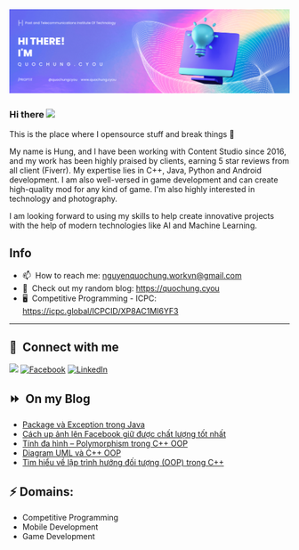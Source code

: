 <img src="header.png"></img>
---
### Hi there <a href="https://www.quochung.cyou/"><img src="https://media.giphy.com/media/hvRJCLFzcasrR4ia7z/giphy.gif" width="5%"></a>
This is the place where I opensource stuff and break things :rofl: 

My name is Hung, and I have been working with Content Studio since 2016, and my work has been highly praised by clients, earning 5 star reviews from all client (Fiverr). My expertise lies in C++, Java, Python and Android development. I am also well-versed in game development and can create high-quality mod for any kind of game. I'm also highly interested in technology and photography.

I am looking forward to using my skills to help create innovative projects with the help of modern technologies like AI and Machine Learning.


## Info
- 📫 &nbsp;How to reach me: nguyenquochung.workvn@gmail.com
- 🔗 &nbsp;Check out my random blog: https://quochung.cyou
- 🖥️ &nbsp;Competitive Programming - ICPC: https://icpc.global/ICPCID/XP8AC1MI6YF3
---

## 🔗 &nbsp;**Connect with me**


<a href="mailto:nguyenquochung.workvn@gmail.com"><img src="https://img.shields.io/badge/e‑mail-D14836.svg?style=for-the-badge&logo=GMail&logoColor=white"/></a>
[![Facebook](https://img.shields.io/badge/Facebook-1877F2?style=for-the-badge&logo=facebook&logoColor=white)](https://facebook.com/quochung.cyou) 
[![LinkedIn](https://img.shields.io/badge/LinkedIn-0077B5?style=for-the-badge&logo=linkedin&logoColor=white)](https://linkedin.com/in/quochungcyou) 


## ⏩ &nbsp;On my Blog
<!-- BLOG-POST-LIST:START -->
- [Package và Exception trong Java](https://quochung.cyou/package-va-exception-trong-java/)
- [Cách up ảnh lên Facebook giữ được chất lượng tốt nhất](https://quochung.cyou/cach-up-anh-len-facebook-giu-duoc-chat-luong-tot-nhat/)
- [Tính đa hình – Polymorphism trong C++ OOP](https://quochung.cyou/tinh-da-hinh-polymorphism-trong-c-oop/)
- [Diagram UML và C++ OOP](https://quochung.cyou/diagram-uml-va-c-oop/)
- [Tìm hiểu về lập trình hướng đối tượng &lpar;OOP&rpar; trong C++](https://quochung.cyou/tim-hieu-ve-lap-trinh-huong-doi-tuong-oop-trong-c/)
<!-- BLOG-POST-LIST:END -->

## ⚡ Domains:
- Competitive Programming
- Mobile Development
- Game Development
